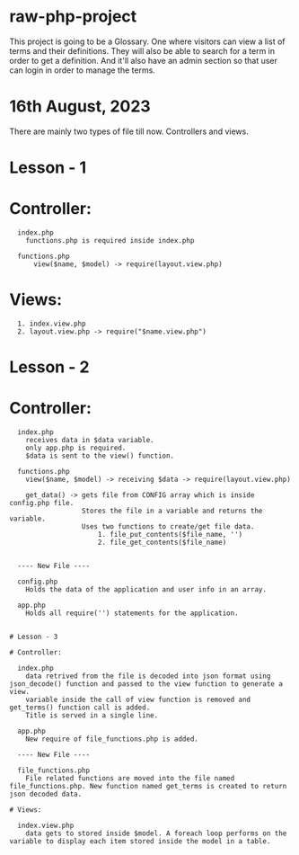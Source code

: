 # raw-php-project




This project is going to be a Glossary. 
One where visitors can view a list of terms and their definitions. 
They will also be able to search for a term in order to get a definition. 
And it'll also have an admin section so that user can login in order to manage the terms.





# 16th August, 2023
There are mainly two types of file till now. Controllers and views.
  
  # Lesson - 1
  
  # Controller: 
      
      index.php
        functions.php is required inside index.php

      functions.php
          view($name, $model) -> require(layout.view.php)
  
  # Views: 
  
      1. index.view.php
      2. layout.view.php -> require("$name.view.php")


  # Lesson - 2

  # Controller:

      index.php
        receives data in $data variable.
        only app.php is required.
        $data is sent to the view() function.

      functions.php
        view($name, $model) -> receiving $data -> require(layout.view.php)
        
        get_data() -> gets file from CONFIG array which is inside config.php file. 
                      Stores the file in a variable and returns the variable. 
                      Uses two functions to create/get file data. 
                          1. file_put_contents($file_name, '')
                          2. file_get_contents($file_name)


      ---- New File ----

      config.php
        Holds the data of the application and user info in an array.

      app.php
        Holds all require('') statements for the application.

    
    # Lesson - 3

    # Controller:

      index.php
        data retrived from the file is decoded into json format using json_decode() function and passed to the view function to generate a view.
        variable inside the call of view function is removed and get_terms() function call is added.
        Title is served in a single line.

      app.php
        New require of file_functions.php is added.

      ---- New File ----

      file_functions.php
        File related functions are moved into the file named file_functions.php. New function named get_terms is created to return json decoded data.

    # Views:

      index.view.php
        data gets to stored inside $model. A foreach loop performs on the variable to display each item stored inside the model in a table.
